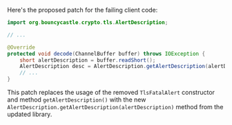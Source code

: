 Here's the proposed patch for the failing client code:

```java
import org.bouncycastle.crypto.tls.AlertDescription;

// ...

@Override
protected void decode(ChannelBuffer buffer) throws IOException {
    short alertDescription = buffer.readShort();
    AlertDescription desc = AlertDescription.getAlertDescription(alertDescription);
    // ...
}
```

This patch replaces the usage of the removed `TlsFatalAlert` constructor and method `getAlertDescription()` with the new `AlertDescription.getAlertDescription(alertDescription)` method from the updated library.